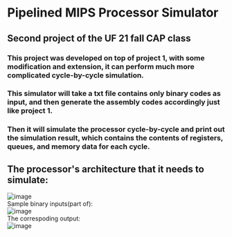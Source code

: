 # Pipelined MIPS Processor Simulator
## Second project of the UF 21 fall CAP class
### This project was developed on top of project 1, with some modification and extension, it can perform much more complicated cycle-by-cycle simulation. <br/>
### This simulator will take a txt file contains only binary codes as input, and then generate the assembly codes accordingly just like project 1.
### Then it will simulate the processor cycle-by-cycle and print out the simulation result, which contains the contents of registers, queues, and memory data for each cycle.
## The processor's architecture that it needs to simulate: <br/>
![image](https://github.com/AlexWeiZH/Computer-Architecture-Principle-Fall-2021/assets/98062338/43d75308-bffa-471f-8c33-79556c06f61c)
 <br/>
Sample binary inputs(part of): <br/>
![image](https://github.com/AlexWeiZH/Computer-Architecture-Principle-Fall-2021/assets/98062338/742b5040-baa3-4157-a81c-996bee1aae4a)
 <br/>
The correspoding output: <br/>
![image](https://github.com/AlexWeiZH/Computer-Architecture-Principle-Fall-2021/assets/98062338/2d05b1c3-d224-41ff-ba85-05b9e7322d85)



